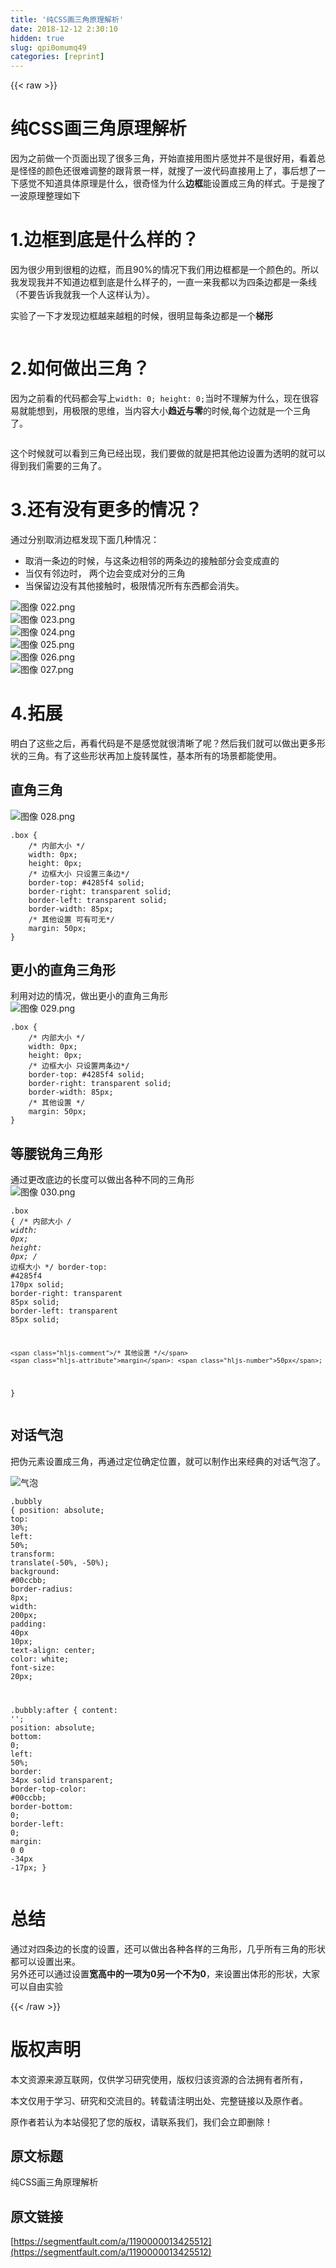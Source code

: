 ```yaml
---
title: '纯CSS画三角原理解析' 
date: 2018-12-12 2:30:10
hidden: true
slug: qpi0omumq49
categories: [reprint]
---
```


{{< raw >}}

                    
<h1 id="articleHeader0">纯CSS画三角原理解析</h1>
<p>因为之前做一个页面出现了很多三角，开始直接用图片感觉并不是很好用，看着总是怪怪的颜色还很难调整的跟背景一样，就搜了一波代码直接用上了，事后想了一下感觉不知道具体原理是什么，很奇怪为什么<strong>边框</strong>能设置成三角的样式。于是搜了一波原理整理如下</p>
<h1 id="articleHeader1">1.边框到底是什么样的？</h1>
<p>因为很少用到很粗的边框，而且90%的情况下我们用边框都是一个颜色的。所以我发现我并不知道边框到底是什么样子的，一直一来我都以为四条边都是一条线（不要告诉我就我一个人这样认为）。</p>
<p>实验了一下才发现边框越来越粗的时候，很明显每条边都是一个<strong>梯形</strong></p>
<p><span class="img-wrap"><img data-src="/img/remote/1460000013425517?w=1356&amp;h=361" src="https://static.alili.tech/img/remote/1460000013425517?w=1356&amp;h=361" alt="" title="" style="cursor: pointer; display: inline;"></span></p>
<h1 id="articleHeader2">2.如何做出三角？</h1>
<p>因为之前看的代码都会写上<code>width: 0; height: 0;</code>当时不理解为什么，现在很容易就能想到，用极限的思维，当内容大小<strong>趋近与零</strong>的时候,每个边就是一个三角了。</p>
<p><span class="img-wrap"><img data-src="/img/remote/1460000013425518?w=1581&amp;h=385" src="https://static.alili.tech/img/remote/1460000013425518?w=1581&amp;h=385" alt="" title="" style="cursor: pointer; display: inline;"></span></p>
<p>这个时候就可以看到三角已经出现，我们要做的就是把其他边设置为透明的就可以得到我们需要的三角了。</p>
<h1 id="articleHeader3">3.还有没有更多的情况？</h1>
<p>通过分别取消边框发现下面几种情况：</p>
<ul>
<li>取消一条边的时候，与这条边相邻的两条边的接触部分会变成直的</li>
<li>当仅有邻边时， 两个边会变成对分的三角</li>
<li>当保留边没有其他接触时，极限情况所有东西都会消失。</li>
</ul>
<p><span class="img-wrap"><img data-src="/img/remote/1460000013425519?w=1455&amp;h=325" src="https://static.alili.tech/img/remote/1460000013425519?w=1455&amp;h=325" alt="图像 022.png" title="图像 022.png" style="cursor: pointer; display: inline;"></span><br><span class="img-wrap"><img data-src="/img/remote/1460000013425520?w=1455&amp;h=325" src="https://static.alili.tech/img/remote/1460000013425520?w=1455&amp;h=325" alt="图像 023.png" title="图像 023.png" style="cursor: pointer; display: inline;"></span><br><span class="img-wrap"><img data-src="/img/remote/1460000013425521?w=1455&amp;h=325" src="https://static.alili.tech/img/remote/1460000013425521?w=1455&amp;h=325" alt="图像 024.png" title="图像 024.png" style="cursor: pointer; display: inline;"></span><br><span class="img-wrap"><img data-src="/img/remote/1460000013425522?w=1455&amp;h=325" src="https://static.alili.tech/img/remote/1460000013425522?w=1455&amp;h=325" alt="图像 025.png" title="图像 025.png" style="cursor: pointer; display: inline;"></span><br><span class="img-wrap"><img data-src="/img/remote/1460000013425523?w=1455&amp;h=325" src="https://static.alili.tech/img/remote/1460000013425523?w=1455&amp;h=325" alt="图像 026.png" title="图像 026.png" style="cursor: pointer; display: inline;"></span><br><span class="img-wrap"><img data-src="/img/remote/1460000013425524?w=1455&amp;h=325" src="https://static.alili.tech/img/remote/1460000013425524?w=1455&amp;h=325" alt="图像 027.png" title="图像 027.png" style="cursor: pointer; display: inline;"></span></p>
<h1 id="articleHeader4">4.拓展</h1>
<p>明白了这些之后，再看代码是不是感觉就很清晰了呢？然后我们就可以做出更多形状的三角。有了这些形状再加上旋转属性，基本所有的场景都能使用。</p>
<h2 id="articleHeader5">直角三角</h2>
<p><span class="img-wrap"><img data-src="/img/remote/1460000013425525?w=1455&amp;h=325" src="https://static.alili.tech/img/remote/1460000013425525?w=1455&amp;h=325" alt="图像 028.png" title="图像 028.png" style="cursor: pointer; display: inline;"></span></p>
<div class="widget-codetool" style="display:none;">
      <div class="widget-codetool--inner">
      <span class="selectCode code-tool" data-toggle="tooltip" data-placement="top" title="" data-original-title="全选"></span>
      <span type="button" class="copyCode code-tool" data-toggle="tooltip" data-placement="top" data-clipboard-text=".box {
    /* 内部大小 */
    width: 0px;
    height: 0px;
    /* 边框大小 只设置三条边*/
    border-top: #4285f4 solid;
    border-right: transparent solid;
    border-left: transparent solid;
    border-width: 85px; 
    /* 其他设置 可有可无*/
    margin: 50px;
}" title="" data-original-title="复制"></span>
      <span type="button" class="saveToNote code-tool" data-toggle="tooltip" data-placement="top" title="" data-original-title="放进笔记"></span>
      </div>
      </div><pre class="css hljs"><code class="css"><span class="hljs-selector-class">.box</span> {
    <span class="hljs-comment">/* 内部大小 */</span>
    <span class="hljs-attribute">width</span>: <span class="hljs-number">0px</span>;
    <span class="hljs-attribute">height</span>: <span class="hljs-number">0px</span>;
    <span class="hljs-comment">/* 边框大小 只设置三条边*/</span>
    <span class="hljs-attribute">border-top</span>: <span class="hljs-number">#4285f4</span> solid;
    <span class="hljs-attribute">border-right</span>: transparent solid;
    <span class="hljs-attribute">border-left</span>: transparent solid;
    <span class="hljs-attribute">border-width</span>: <span class="hljs-number">85px</span>; 
    <span class="hljs-comment">/* 其他设置 可有可无*/</span>
    <span class="hljs-attribute">margin</span>: <span class="hljs-number">50px</span>;
}</code></pre>
<h2 id="articleHeader6">更小的直角三角形</h2>
<p>利用对边的情况，做出更小的直角三角形<br><span class="img-wrap"><img data-src="/img/remote/1460000013425526?w=1455&amp;h=325" src="https://static.alili.tech/img/remote/1460000013425526?w=1455&amp;h=325" alt="图像 029.png" title="图像 029.png" style="cursor: pointer; display: inline;"></span></p>
<div class="widget-codetool" style="display:none;">
      <div class="widget-codetool--inner">
      <span class="selectCode code-tool" data-toggle="tooltip" data-placement="top" title="" data-original-title="全选"></span>
      <span type="button" class="copyCode code-tool" data-toggle="tooltip" data-placement="top" data-clipboard-text=".box {
    /* 内部大小 */
    width: 0px;
    height: 0px;
    /* 边框大小 只设置两条边*/
    border-top: #4285f4 solid;
    border-right: transparent solid;
    border-width: 85px; 
    /* 其他设置 */
    margin: 50px;
}" title="" data-original-title="复制"></span>
      <span type="button" class="saveToNote code-tool" data-toggle="tooltip" data-placement="top" title="" data-original-title="放进笔记"></span>
      </div>
      </div><pre class="css hljs"><code class="css"><span class="hljs-selector-class">.box</span> {
    <span class="hljs-comment">/* 内部大小 */</span>
    <span class="hljs-attribute">width</span>: <span class="hljs-number">0px</span>;
    <span class="hljs-attribute">height</span>: <span class="hljs-number">0px</span>;
    <span class="hljs-comment">/* 边框大小 只设置两条边*/</span>
    <span class="hljs-attribute">border-top</span>: <span class="hljs-number">#4285f4</span> solid;
    <span class="hljs-attribute">border-right</span>: transparent solid;
    <span class="hljs-attribute">border-width</span>: <span class="hljs-number">85px</span>; 
    <span class="hljs-comment">/* 其他设置 */</span>
    <span class="hljs-attribute">margin</span>: <span class="hljs-number">50px</span>;
}</code></pre>
<h2 id="articleHeader7">等腰锐角三角形</h2>
<p>通过更改底边的长度可以做出各种不同的三角形<br><span class="img-wrap"><img data-src="/img/remote/1460000013425527?w=1455&amp;h=325" src="https://static.alili.tech/img/remote/1460000013425527?w=1455&amp;h=325" alt="图像 030.png" title="图像 030.png" style="cursor: pointer; display: inline;"></span></p>
<div class="widget-codetool" style="display:none;">
      <div class="widget-codetool--inner">
      <span class="selectCode code-tool" data-toggle="tooltip" data-placement="top" title="" data-original-title="全选"></span>
      <span type="button" class="copyCode code-tool" data-toggle="tooltip" data-placement="top" data-clipboard-text=".box {
    /* 内部大小 */
    width: 0px;
    height: 0px;
    /* 边框大小 */
    border-top: #4285f4 170px solid;
    border-right: transparent 85px solid;
    border-left: transparent 85px solid;
     
    /* 其他设置 */
    margin: 50px;
}" title="" data-original-title="复制"></span>
      <span type="button" class="saveToNote code-tool" data-toggle="tooltip" data-placement="top" title="" data-original-title="放进笔记"></span>
      </div>
      </div><pre class="css hljs"><code class="CSS"><span class="hljs-selector-class">.box</span> {
    <span class="hljs-comment">/* 内部大小 */</span>
    <span class="hljs-attribute">width</span>: <span class="hljs-number">0px</span>;
    <span class="hljs-attribute">height</span>: <span class="hljs-number">0px</span>;
    <span class="hljs-comment">/* 边框大小 */</span>
    <span class="hljs-attribute">border-top</span>: <span class="hljs-number">#4285f4</span> <span class="hljs-number">170px</span> solid;
    <span class="hljs-attribute">border-right</span>: transparent <span class="hljs-number">85px</span> solid;
    <span class="hljs-attribute">border-left</span>: transparent <span class="hljs-number">85px</span> solid;
     
    <span class="hljs-comment">/* 其他设置 */</span>
    <span class="hljs-attribute">margin</span>: <span class="hljs-number">50px</span>;
}</code></pre>
<h2 id="articleHeader8">对话气泡</h2>
<p>把伪元素设置成三角，再通过定位确定位置，就可以制作出来经典的对话气泡了。</p>
<p><span class="img-wrap"><img data-src="/img/remote/1460000013425528" src="https://static.alili.tech/img/remote/1460000013425528" alt="气泡" title="气泡" style="cursor: pointer; display: inline;"></span></p>
<div class="widget-codetool" style="display:none;">
      <div class="widget-codetool--inner">
      <span class="selectCode code-tool" data-toggle="tooltip" data-placement="top" title="" data-original-title="全选"></span>
      <span type="button" class="copyCode code-tool" data-toggle="tooltip" data-placement="top" data-clipboard-text=".bubbly {
    position: absolute;
    top: 30%;
    left: 50%;
    transform: translate(-50%, -50%);
    background: #00ccbb;
    border-radius: 8px;
    width: 200px;
    padding: 40px 10px;
    text-align: center;
    color: white;
    font-size: 20px;

.bubbly:after {
    content: '';
    position: absolute;
    bottom: 0;
    left: 50%;
    border: 34px solid transparent;
    border-top-color: #00ccbb;
    border-bottom: 0;
    border-left: 0;
    margin: 0 0 -34px -17px;
}" title="" data-original-title="复制"></span>
      <span type="button" class="saveToNote code-tool" data-toggle="tooltip" data-placement="top" title="" data-original-title="放进笔记"></span>
      </div>
      </div><pre class="css hljs"><code class="css"><span class="hljs-selector-class">.bubbly</span> {
    <span class="hljs-attribute">position</span>: absolute;
    <span class="hljs-attribute">top</span>: <span class="hljs-number">30%</span>;
    <span class="hljs-attribute">left</span>: <span class="hljs-number">50%</span>;
    <span class="hljs-attribute">transform</span>: <span class="hljs-built_in">translate</span>(-50%, -50%);
    <span class="hljs-attribute">background</span>: <span class="hljs-number">#00ccbb</span>;
    <span class="hljs-attribute">border-radius</span>: <span class="hljs-number">8px</span>;
    <span class="hljs-attribute">width</span>: <span class="hljs-number">200px</span>;
    <span class="hljs-attribute">padding</span>: <span class="hljs-number">40px</span> <span class="hljs-number">10px</span>;
    <span class="hljs-attribute">text-align</span>: center;
    <span class="hljs-attribute">color</span>: white;
    <span class="hljs-attribute">font-size</span>: <span class="hljs-number">20px</span>;

<span class="hljs-attribute">.bubbly</span>:after {
    content: <span class="hljs-string">''</span>;
    <span class="hljs-attribute">position</span>: absolute;
    <span class="hljs-attribute">bottom</span>: <span class="hljs-number">0</span>;
    <span class="hljs-attribute">left</span>: <span class="hljs-number">50%</span>;
    <span class="hljs-attribute">border</span>: <span class="hljs-number">34px</span> solid transparent;
    <span class="hljs-attribute">border-top-color</span>: <span class="hljs-number">#00ccbb</span>;
    <span class="hljs-attribute">border-bottom</span>: <span class="hljs-number">0</span>;
    <span class="hljs-attribute">border-left</span>: <span class="hljs-number">0</span>;
    <span class="hljs-attribute">margin</span>: <span class="hljs-number">0</span> <span class="hljs-number">0</span> -<span class="hljs-number">34px</span> -<span class="hljs-number">17px</span>;
}</code></pre>
<h1 id="articleHeader9">总结</h1>
<p>通过对四条边的长度的设置，还可以做出各种各样的三角形，几乎所有三角的形状都可以设置出来。<br>另外还可以通过设置<strong>宽高中的一项为0另一个不为0</strong>，来设置出体形的形状，大家可以自由实验</p>

                
{{< /raw >}}

# 版权声明
本文资源来源互联网，仅供学习研究使用，版权归该资源的合法拥有者所有，

本文仅用于学习、研究和交流目的。转载请注明出处、完整链接以及原作者。

原作者若认为本站侵犯了您的版权，请联系我们，我们会立即删除！

## 原文标题
纯CSS画三角原理解析

## 原文链接
[https://segmentfault.com/a/1190000013425512](https://segmentfault.com/a/1190000013425512)

